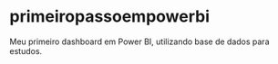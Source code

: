 # primeiropassoempowerbi
Meu primeiro dashboard em Power BI, utilizando base de dados para estudos.
